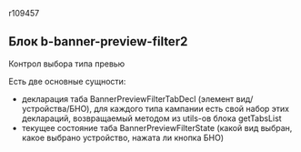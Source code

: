 r109457
## Блок b-banner-preview-filter2

Контрол выбора типа превью

Есть две основные сущности:
* декларация таба BannerPreviewFilterTabDecl (элемент вид/устройства/БНО),
  для каждого типа кампании есть свой набор этих деклараций, возвращаемый методом из utils-ов блока getTabsList
* текущее состояние таба BannerPreviewFilterState (какой вид выбран, какое выбрано устройство, нажата ли кнопка БНО)

